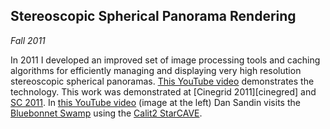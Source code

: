 ## Stereoscopic Spherical Panorama Rendering

*Fall 2011*

In 2011 I developed an improved set of image processing tools and caching algorithms for efficiently managing and displaying very high resolution stereoscopic spherical panoramas. [This YouTube video][youtube1] demonstrates the technology. This work was demonstrated at [Cinegrid 2011][cinegred] and [SC 2011][sc11]. In [this YouTube video][youtube2] (image at the left) Dan Sandin visits the [Bluebonnet Swamp][swamp] using the [Calit2 StarCAVE][starcave].

[youtube1]: http://youtu.be/5dTpLCXRCfA
[cinegrid]: http://www.cinegrid.org/
[sc11]:     http://sc11.supercomputing.org/
[youtube2]: http://www.youtube.com/watch?v=0Gi2qZltdtc
[swamp]:    research/panorama/index.html#bluebonnet-3
[starcave]: http://ivl.calit2.net/wiki/index.php/Infrastructure

